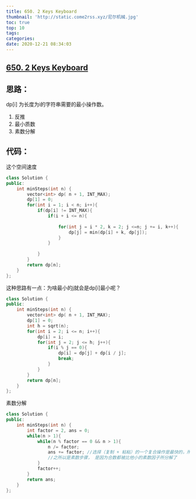 ```yaml
---
title: 650. 2 Keys Keyboard
thumbnail: 'http://static.come2rss.xyz/尼尔机械.jpg'
toc: true
top: 10
tags:
categories:
date: 2020-12-21 08:34:03
---
```





## [650. 2 Keys Keyboard](https://leetcode-cn.com/problems/2-keys-keyboard/)



## 思路：

dp[i] 为长度为i的字符串需要的最小操作数。

1. 反推
2. 最小质数
3. 素数分解

<!-- more -->

## 代码：

这个空间速度

```c++
class Solution {
public:
    int minSteps(int n) {
        vector<int> dp( n + 1, INT_MAX);
        dp[1] = 0;
        for(int i = 1; i < n; i++){
            if(dp[i] != INT_MAX){
                if(i + i <= n){
                    
                    for(int j = i * 2, k = 2; j <=n; j += i, k++){
                        dp[j] = min(dp[i] + k, dp[j]);
                    }
                }
                
            }
        }
        return dp[n];
    }
};
```



这种思路有一点：为啥最小的j就会是dp[i]最小呢？



```C++
class Solution {
public:
    int minSteps(int n) {
        vector<int> dp( n + 1, INT_MAX);
        dp[1] = 0;
        int h = sqrt(n);
        for(int i = 2; i <= n; i++){
            dp[i] = i;
            for(int j = 2; j <= h; j++){
                if(i % j == 0){
                    dp[i] = dp[j] + dp[i / j];
                    break;
                }
            }
        }
        return dp[n];
    }
};
```



素数分解

```c++
class Solution {
public:
    int minSteps(int n) {
        int factor = 2, ans = 0;
        while(n > 1){
            while(n % factor == 0 && n > 1){
                n /= factor;
                ans += factor; //选择（复制 + 粘粘）的一个复合操作是最快的，所以用最小的素数步骤进行一次操作
                //之所以是素数步骤， 是因为合数都被比他小的素数因子所分解了
            }
            factor++;
        }
        return ans;
    }
};
```